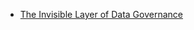 - [The Invisible Layer of Data Governance](https://thedatagovernanceplaybook.substack.com/p/the-invisible-layer-of-data-governance)
